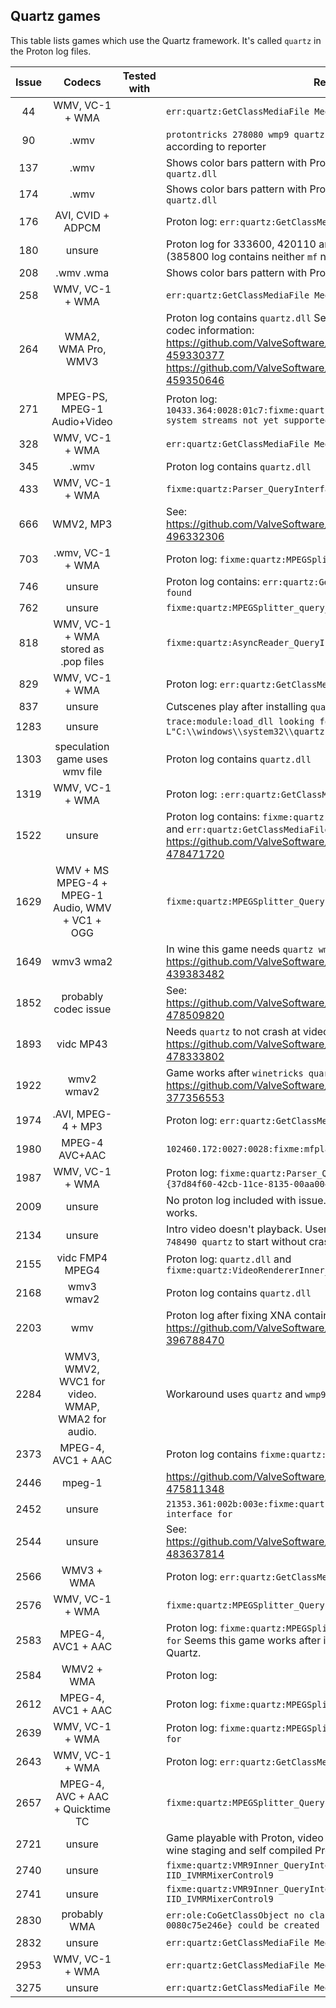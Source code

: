 ## Quartz games

This table lists games which use the Quartz framework.
It's called `quartz` in the Proton log files.

| Issue |                      Codecs                       | Tested with | Remarks                                                                                                                                                                                                                                  |
| :---: | :-----------------------------------------------: | :---------: | ---------------------------------------------------------------------------------------------------------------------------------------------------------------------------------------------------------------------------------------- |
|  44   |                  WMV, VC-1 + WMA                  |             | `err:quartz:GetClassMediaFile Media class not found`                                                                                                                                                                                     |
|  90   |                       .wmv                        |             | `protontricks 278080 wmp9 quartz devenum` workaround fixes it according to reporter                                                                                                                                                      |
|  137  |                       .wmv                        |             | Shows color bars pattern with Proton 5.13-1, Proton log contains `quartz.dll`                                                                                                                                                            |
|  174  |                       .wmv                        |             | Shows color bars pattern with Proton 5.13-1, Proton log contains `quartz.dll`                                                                                                                                                            |
|  176  |                 AVI, CVID + ADPCM                 |             | Proton log: `err:quartz:GetClassMediaFile Media class not found`                                                                                                                                                                         |
|  180  |                      unsure                       |             | Proton log for 333600, 420110 and 602520 contain `quartz.dll` (385800 log contains neither `mf` nor `quartz`)                                                                                                                            |
|  208  |                     .wmv .wma                     |             | Shows color bars pattern with Proton 5.13-1                                                                                                                                                                                              |
|  258  |                  WMV, VC-1 + WMA                  |             | `err:quartz:GetClassMediaFile Media class not found`                                                                                                                                                                                     |
|  264  |                WMA2, WMA Pro, WMV3                |             | Proton log contains `quartz.dll` See these 2 comments for precise codec information: https://github.com/ValveSoftware/Proton/issues/264#issuecomment-459330377 https://github.com/ValveSoftware/Proton/issues/264#issuecomment-459350646 |
|  271  |            MPEG-PS, MPEG-1 Audio+Video            |             | Proton log: `10433.364:0028:01c7:fixme:quartz:MPEGSplitter_query_accept MPEG-1 system streams not yet supported`                                                                                                                         |
|  328  |                  WMV, VC-1 + WMA                  |             | `err:quartz:GetClassMediaFile Media class not found`                                                                                                                                                                                     |
|  345  |                       .wmv                        |             | Proton log contains `quartz.dll`                                                                                                                                                                                                         |
|  433  |                  WMV, VC-1 + WMA                  |             | `fixme:quartz:Parser_QueryInterface No interface for`                                                                                                                                                                                    |
|  666  |                     WMV2, MP3                     |             | See: https://github.com/ValveSoftware/Proton/issues/1464#issuecomment-496332306                                                                                                                                                          |
|  703  |                 .wmv, VC-1 + WMA                  |             | Proton log: `fixme:quartz:MPEGSplitter_QueryInterface No interface`                                                                                                                                                                      |
|  746  |                      unsure                       |             | Proton log contains: `err:quartz:GetClassMediaFile Media class not found`                                                                                                                                                                |
|  762  |                      unsure                       |             | `fixme:quartz:MPEGSplitter_query_accept`                                                                                                                                                                                                 |
|  818  |       WMV, VC-1 + WMA stored as .pop files        |             | `fixme:quartz:AsyncReader_QueryInterface No interface for`                                                                                                                                                                               |
|  829  |                  WMV, VC-1 + WMA                  |             | Proton log: `err:quartz:GetClassMediaFile Media class not found`                                                                                                                                                                         |
|  837  |                      unsure                       |             | Cutscenes play after installing `quartz` manually                                                                                                                                                                                        |
| 1283  |                      unsure                       |             | `trace:module:load_dll looking for L"C:\\windows\\system32\\quartz.dll"`                                                                                                                                                                 |
| 1303  |          speculation game uses wmv file           |             | Proton log contains `quartz.dll`                                                                                                                                                                                                         |
| 1319  |                  WMV, VC-1 + WMA                  |             | Proton log: `:err:quartz:GetClassMediaFile Media class not found`                                                                                                                                                                        |
| 1522  |                      unsure                       |             | Proton log contains: `fixme:quartz:Parser_QueryInterface No interface` and `err:quartz:GetClassMediaFile Media class not found` See: https://github.com/ValveSoftware/Proton/issues/1522#issuecomment-478471720                          |
| 1629  |  WMV + MS MPEG-4 + MPEG-1 Audio, WMV + VC1 + OGG  |             | `fixme:quartz:MPEGSplitter_QueryInterface No interface for`                                                                                                                                                                              |
| 1649  |                     wmv3 wma2                     |             | In wine this game needs `quartz wmp10 devenum` according to: https://github.com/ValveSoftware/Proton/issues/1649#issuecomment-439383482                                                                                                  |
| 1852  |               probably codec issue                |             | See: https://github.com/ValveSoftware/Proton/issues/1852#issuecomment-478509820                                                                                                                                                          |
| 1893  |                     vidc MP43                     |             | Needs `quartz` to not crash at video play. See: https://github.com/ValveSoftware/Proton/issues/1893#issuecomment-478333802                                                                                                               |
| 1922  |                    wmv2 wmav2                     |             | Game works after `winetricks quartz devenum wmp10` according to https://github.com/ValveSoftware/Proton/issues/1922#issue-377356553                                                                                                      |
| 1974  |                .AVI, MPEG-4 + MP3                 |             | Proton log: `err:quartz:GetClassMediaFile Media class not found`                                                                                                                                                                         |
| 1980  |                  MPEG-4 AVC+AAC                   |             | `102460.172:0027:0028:fixme:mfplat:MFStartup (131184, 0): stub`                                                                                                                                                                          |
| 1987  |                  WMV, VC-1 + WMA                  |             | Proton log: `fixme:quartz:Parser_QueryInterface No interface for {37d84f60-42cb-11ce-8135-00aa004bb851}!`                                                                                                                                |
| 2009  |                      unsure                       |             | No proton log included with issue. User mentions installing `quartz` works.                                                                                                                                                              |
| 2134  |                      unsure                       |             | Intro video doesn't playback. User mentions "need `protontricks 748490 quartz` to start without crashing"                                                                                                                                |
| 2155  |                  vidc FMP4 MPEG4                  |             | Proton log: `quartz.dll` and `fixme:quartz:VideoRendererInner_QueryInterface`                                                                                                                                                            |
| 2168  |                    wmv3 wmav2                     |             | Proton log contains `quartz.dll`                                                                                                                                                                                                         |
| 2203  |                        wmv                        |             | Proton log after fixing XNA contains `quartz.dll` See https://github.com/ValveSoftware/Proton/issues/2203#issue-396788470                                                                                                                |
| 2284  | WMV3, WMV2, WVC1 for video. WMAP, WMA2 for audio. |             | Workaround uses `quartz` and `wmp9`.                                                                                                                                                                                                     |
| 2373  |                MPEG-4, AVC1 + AAC                 |             | Proton log contains `fixme:quartz:MPEGSplitter_QueryInterface`                                                                                                                                                                           |
| 2446  |                      mpeg-1                       |             | https://github.com/ValveSoftware/Proton/issues/2446#issuecomment-475811348                                                                                                                                                               |
| 2452  |                      unsure                       |             | `21353.361:002b:003e:fixme:quartz:Parser_QueryInterface No interface for`                                                                                                                                                                |
| 2544  |                      unsure                       |             | See: https://github.com/ValveSoftware/Proton/issues/2544#issuecomment-483637814                                                                                                                                                          |
| 2566  |                    WMV3 + WMA                     |             | Proton log: `err:quartz:GetClassMediaFile Media class not found`                                                                                                                                                                         |
| 2576  |                  WMV, VC-1 + WMA                  |             | `fixme:quartz:MPEGSplitter_QueryInterface No interface for`                                                                                                                                                                              |
| 2583  |                MPEG-4, AVC1 + AAC                 |             | Proton log: `fixme:quartz:MPEGSplitter_QueryInterface No interface for` Seems this game works after installing both Media Foundation and Quartz.                                                                                         |
| 2584  |                    WMV2 + WMA                     |             | Proton log:                                                                                                                                                                                                                              |
| 2612  |                MPEG-4, AVC1 + AAC                 |             | Proton log: `fixme:quartz:MPEGSplitter_QueryInterface`                                                                                                                                                                                   |
| 2639  |                  WMV, VC-1 + WMA                  |             | Proton log: `fixme:quartz:MPEGSplitter_QueryInterface No interface for`                                                                                                                                                                  |
| 2643  |                  WMV, VC-1 + WMA                  |             | Proton log: `err:quartz:GetClassMediaFile Media class not found`                                                                                                                                                                         |
| 2657  |         MPEG-4, AVC + AAC + Quicktime TC          |             | `fixme:quartz:MPEGSplitter_QueryInterface No interface for`                                                                                                                                                                              |
| 2721  |                      unsure                       |             | Game playable with Proton, video reported somewhat working with wine staging and self compiled Proton                                                                                                                                    |
| 2740  |                      unsure                       |             | `fixme:quartz:VMR9Inner_QueryInterface No interface for IID_IVMRMixerControl9`                                                                                                                                                           |
| 2741  |                      unsure                       |             | `fixme:quartz:VMR9Inner_QueryInterface No interface for IID_IVMRMixerControl9`                                                                                                                                                           |
| 2830  |                   probably WMA                    |             | `err:ole:CoGetClassObject no class object {187463a0-5bb7-11d3-acbe-0080c75e246e} could be created for context 0x3`                                                                                                                       |
| 2832  |                      unsure                       |             | `err:quartz:GetClassMediaFile Media class not found`                                                                                                                                                                                     |
| 2953  |                  WMV, VC-1 + WMA                  |             | `err:quartz:GetClassMediaFile Media class not found`                                                                                                                                                                                     |
| 3275  |                      unsure                       |             | `err:quartz:GetClassMediaFile Media class not found`                                                                                                                                                                                     |
